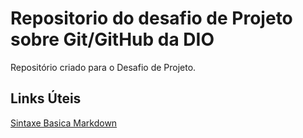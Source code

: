 # Repositorio do desafio de Projeto sobre Git/GitHub da DIO
  Repositório criado para o Desafio de Projeto.


## Links Úteis
[Sintaxe Basica Markdown](https://www.markdownguide.org/basic-syntax/)
